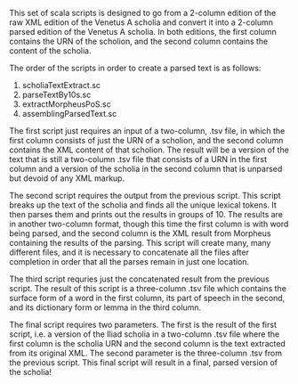 This set of scala scripts is designed to go from a 2-column edition of the raw XML edition of the Venetus A scholia and convert it into a 2-column parsed edition of the Venetus A scholia. In both editions, the first column contains the URN of the scholion, and the second column contains the content of the scholia.

The order of the scripts in order to create a parsed text is as follows:

1. scholiaTextExtract.sc
2. parseTextBy10s.sc
3. extractMorpheusPoS.sc
4. assemblingParsedText.sc

The first script just requires an input of a two-column, .tsv file, in which the first column consists of just the URN of a scholion, and the second column contains the XML content of that scholion. The result will be a version of the text that is still a two-column .tsv file that consists of a URN in the first column and a version of the scholia in the second column that is unparsed but devoid of any XML markup.

The second script requires the output from the previous script. This script breaks up the text of the scholia and finds all the unique lexical tokens. It then parses them and prints out the results in groups of 10. The results are in another two-column format, though this time the first column is with word being parsed, and the second column is the XML result from Morpheus containing the results of the parsing. This script will create many, many different files, and it is necessary to concatenate all the files after completion in order that all the parses remain in just one location.

The third script requries just the concatenated result from the previous script. The result of this script is a three-column .tsv file which contains the surface form of a word in the first column, its part of speech in the second, and its dictionary form or lemma in the third column.

The final script requires two parameters. The first is the result of the first script, i.e. a version of the Iliad scholia in a two-column .tsv file where the first column is the scholia URN and the second column is the text extracted from its original XML. The second parameter is the three-column .tsv from the previous script. This final script will result in a final, parsed version of the scholia!
